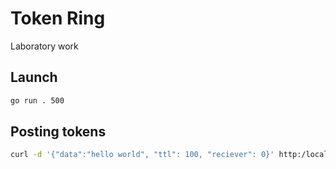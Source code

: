 # Token Ring

Laboratory work

## Launch

```bash
go run . 500
```

## Posting tokens 

```bash
curl -d '{"data":"hello world", "ttl": 100, "reciever": 0}' http:/localhost:8080
```
